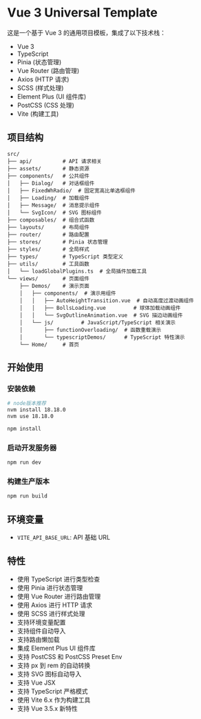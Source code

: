 # Vue 3 Universal Template

这是一个基于 Vue 3 的通用项目模板，集成了以下技术栈：

- Vue 3
- TypeScript
- Pinia (状态管理)
- Vue Router (路由管理)
- Axios (HTTP 请求)
- SCSS (样式处理)
- Element Plus (UI 组件库)
- PostCSS (CSS 处理)
- Vite (构建工具)

## 项目结构

```text
src/
├── api/          # API 请求相关
├── assets/       # 静态资源
├── components/   # 公共组件
│   ├── Dialog/   # 对话框组件
│   ├── FixedWhRadio/  # 固定宽高比单选框组件
│   ├── Loading/  # 加载组件
│   ├── Message/  # 消息提示组件
│   └── SvgIcon/  # SVG 图标组件
├── composables/  # 组合式函数
├── layouts/      # 布局组件
├── router/       # 路由配置
├── stores/       # Pinia 状态管理
├── styles/       # 全局样式
├── types/        # TypeScript 类型定义
├── utils/        # 工具函数
│   └── loadGlobalPlugins.ts  # 全局插件加载工具
└── views/        # 页面组件
    ├── Demos/    # 演示页面
    │   ├── components/  # 演示用组件
    │   │   ├── AutoHeightTransition.vue  # 自动高度过渡动画组件
    │   │   ├── BollsLoading.vue         # 球体加载动画组件
    │   │   └── SvgOutlineAnimation.vue  # SVG 描边动画组件
    │   └── js/         # JavaScript/TypeScript 相关演示
    │       ├── functionOverloading/  # 函数重载演示
    │       └── typescriptDemos/      # TypeScript 特性演示
    └── Home/     # 首页
```

## 开始使用

### 安装依赖

```bash
# node版本推荐
nvm install 18.18.0
nvm use 18.18.0
```

```bash
npm install
```

### 启动开发服务器

```bash
npm run dev
```

### 构建生产版本

```bash
npm run build
```

## 环境变量

- `VITE_API_BASE_URL`: API 基础 URL

## 特性

- 使用 TypeScript 进行类型检查
- 使用 Pinia 进行状态管理
- 使用 Vue Router 进行路由管理
- 使用 Axios 进行 HTTP 请求
- 使用 SCSS 进行样式处理
- 支持环境变量配置
- 支持组件自动导入
- 支持路由懒加载
- 集成 Element Plus UI 组件库
- 支持 PostCSS 和 PostCSS Preset Env
- 支持 px 到 rem 的自动转换
- 支持 SVG 图标自动导入
- 支持 Vue JSX
- 支持 TypeScript 严格模式
- 使用 Vite 6.x 作为构建工具
- 支持 Vue 3.5.x 新特性
